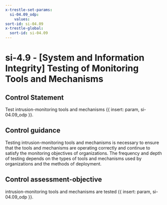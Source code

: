 ```yaml
---
x-trestle-set-params:
  si-04.09_odp:
    values:
sort-id: si-04.09
x-trestle-global:
  sort-id: si-04.09
---
```


# si-4.9 - \[System and Information Integrity\] Testing of Monitoring Tools and Mechanisms

## Control Statement

Test intrusion-monitoring tools and mechanisms {{ insert: param, si-04.09_odp }}.

## Control guidance

Testing intrusion-monitoring tools and mechanisms is necessary to ensure that the tools and mechanisms are operating correctly and continue to satisfy the monitoring objectives of organizations. The frequency and depth of testing depends on the types of tools and mechanisms used by organizations and the methods of deployment.

## Control assessment-objective

intrusion-monitoring tools and mechanisms are tested {{ insert: param, si-04.09_odp }}.
